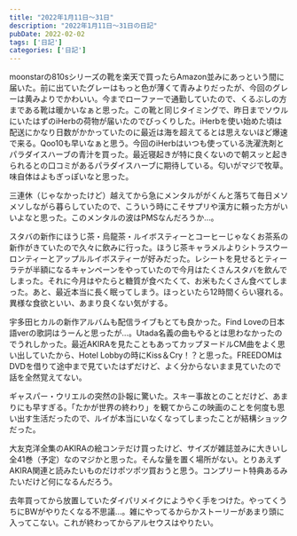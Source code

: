 ```yaml
---
title: "2022年1月11日〜31日"
description: "2022年1月11日〜31日の日記"
pubDate: 2022-02-02
tags: ['日記']
categories: ['日記']
---
```


moonstarの810sシリーズの靴を楽天で買ったらAmazon並みにあっという間に届いた。前に出ていたグレーはもっと色が薄くて青みよりだったが、今回のグレーは黄みよりでかわいい。今までローファーで通勤していたので、くるぶしの方まである靴は暖かいなぁと思った。この靴と同じタイミングで、昨日までソウルにいたはずのiHerbの荷物が届いたのでびっくりした。iHerbを使い始めた頃は配送にかなり日数がかかっていたのに最近は海を超えてるとは思えないほど爆速で来る。Qoo10も早いなぁと思う。今回のiHerbはいつも使っている洗濯洗剤とパラダイスハーブの青汁を買った。最近寝起きが特に良くないので朝スッと起きられるとの口コミがあるパラダイスハーブに期待している。匂いがマジで牧草。味自体はよもぎっぽいなと思った。

三連休（じゃなかったけど）越えてから急にメンタルががくんと落ちて毎日メソメソしながら暮らしていたので、こういう時にこそサプリや漢方に頼った方がいいよなと思った。このメンタルの波はPMSなんだろうか…。

スタバの新作にほうじ茶・烏龍茶・ルイボスティーとコーヒーじゃなくお茶系の新作がきていたので久々に飲みに行った。ほうじ茶キャラメルよりシトラスウーロンティーとアップルルイボスティーが好みだった。レシートを見せるとティーラテが半額になるキャンペーンをやっていたので今月はたくさんスタバを飲んでしまった。それに今月はやたらと糖質が食べたくて、お米もたくさん食べてしまった。あと、最近本当に長く眠ってしまう。ほっといたら12時間くらい寝れる。異様な食欲といい、あまり良くない気がする。

宇多田ヒカルの新作アルバムも配信ライブもとても良かった。Find Loveの日本語verの歌詞はうーんと思ったが…。Utada名義の曲もやるとは思わなかったのでうれしかった。最近AKIRAを見たこともあってカップヌードルCM曲をよく思い出していたから、Hotel Lobbyの時にKiss＆Cry！？と思った。FREEDOMはDVDを借りて途中まで見ていたはずだけど、よく分からないまま見ていたので話を全然覚えてない。

ギャスパー・ウリエルの突然の訃報に驚いた。スキー事故とのことだけど、あまりにも早すぎる。「たかが世界の終わり」を観てからこの映画のことを何度も思い出す生活だったので、ルイが本当にいなくなってしまったことが結構ショックだった。

大友克洋全集のAKIRAの絵コンテだけ買ったけど、サイズが雑誌並みに大きいし全41巻（予定）なのマジかと思った。そんな量を置く場所がない。とりあえずAKIRA関連と読みたいものだけポツポツ買おうと思う。コンプリート特典あるみたいだけど何になるんだろう。

去年買ってから放置していたダイパリメイクにようやく手をつけた。やってくうちにBWがやりたくなる不思議…。雑にやってるからかストーリーがあまり頭に入ってこない。これが終わってからアルセウスはやりたい。